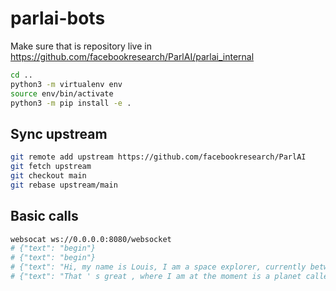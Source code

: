 # parlai-bots

Make sure that is repository live in https://github.com/facebookresearch/ParlAI/parlai_internal

```bash
cd ..
python3 -m virtualenv env
source env/bin/activate
python3 -m pip install -e .
```


## Sync upstream

```bash
git remote add upstream https://github.com/facebookresearch/ParlAI
git fetch upstream
git checkout main
git rebase upstream/main
```

## Basic calls

```bash
websocat ws://0.0.0.0:8080/websocket
# {"text": "begin"}
# {"text": "begin"}
# {"text": "Hi, my name is Louis, I am a space explorer, currently between Mars and Jupyter, do you have an idea where I can grab some food?"}
# {"text": "That ' s great , where I am at the moment is a planet called Mars which isn ' t good for eating and has no food."}
```